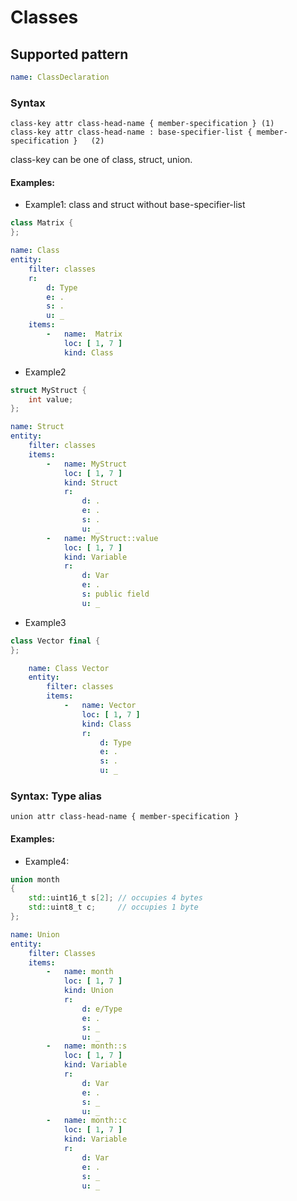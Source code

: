 # Classes

## Supported pattern
```yaml
name: ClassDeclaration
```
### Syntax
```text
class-key attr class-head-name { member-specification }	(1)	
class-key attr class-head-name : base-specifier-list { member-specification }	(2)	
```
class-key can be one of class, struct, union.


#### Examples: 

- Example1: class and struct without base-specifier-list
```cpp
class Matrix {
};
```

```yaml
name: Class
entity:
    filter: classes
    r:
        d: Type
        e: .
        s: .
        u: _
    items:
        -   name:  Matrix
            loc: [ 1, 7 ]
            kind: Class
```
- Example2
```cpp
struct MyStruct {
    int value;
};
```
```yaml
name: Struct
entity:
    filter: classes
    items:
        -   name: MyStruct
            loc: [ 1, 7 ]
            kind: Struct
            r:
                d: .
                e: .
                s: .
                u: _
        -   name: MyStruct::value
            loc: [ 1, 7 ]
            kind: Variable
            r:
                d: Var
                e: .
                s: public field
                u: _
```

- Example3
```cpp
class Vector final {
};
```

```yaml
    name: Class Vector
    entity:
        filter: classes
        items:
            -   name: Vector
                loc: [ 1, 7 ]
                kind: Class
                r:
                    d: Type
                    e: .
                    s: .
                    u: _
```

### Syntax: Type alias
```text
union attr class-head-name { member-specification }		
```


#### Examples: 

- Example4:
```cpp
union month
{
    std::uint16_t s[2]; // occupies 4 bytes
    std::uint8_t c;     // occupies 1 byte
};  
```

```yaml
name: Union
entity:
    filter: Classes
    items:
        -   name: month
            loc: [ 1, 7 ]
            kind: Union
            r:
                d: e/Type
                e: .
                s: _
                u: _
        -   name: month::s
            loc: [ 1, 7 ]
            kind: Variable
            r:
                d: Var
                e: .
                s: _
                u: _
        -   name: month::c
            loc: [ 1, 7 ]
            kind: Variable
            r:
                d: Var
                e: .
                s: _
                u: _
```